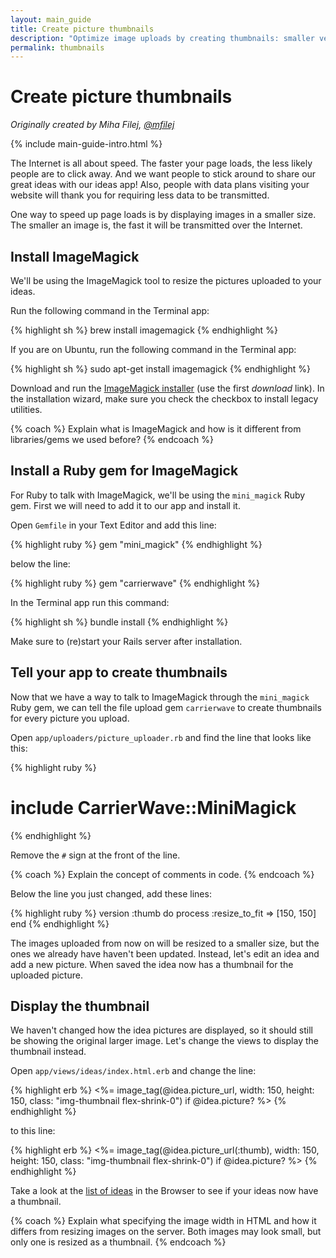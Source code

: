 ```yaml
---
layout: main_guide
title: Create picture thumbnails
description: "Optimize image uploads by creating thumbnails: smaller versions of the original file uploads."
permalink: thumbnails
---
```


# Create picture thumbnails

*Originally created by Miha Filej, [@mfilej](https://twitter.com/mfilej)*

{% include main-guide-intro.html %}

The Internet is all about speed. The faster your page loads, the less likely people are to click away. And we want people to stick around to share our great ideas with our ideas app! Also, people with data plans visiting your website will thank you for requiring less data to be transmitted.

One way to speed up page loads is by displaying images in a smaller size. The smaller an image is, the fast it will be transmitted over the Internet.

## Install ImageMagick

We'll be using the ImageMagick tool to resize the pictures uploaded to your ideas.

<div class="os-specific">
  <div class="mac">
    <p>Run the following command in the Terminal app:</p>
{% highlight sh %}
brew install imagemagick
{% endhighlight %}
  </div>
  <div class="nix">
    <p>If you are on Ubuntu, run the following command in the Terminal app:</p>
{% highlight sh %}
sudo apt-get install imagemagick
{% endhighlight %}
  </div>
  <div class="win">
    <p>Download and run the <a href="https://www.imagemagick.org/script/download.php#windows">ImageMagick installer</a> (use the first <em>download</em> link). In the installation wizard, make sure you check the checkbox to install legacy utilities.</p>
  </div>
</div>

{% coach %}
Explain what is ImageMagick and how is it different from libraries/gems we used before?
{% endcoach %}

## Install a Ruby gem for ImageMagick

For Ruby to talk with ImageMagick, we'll be using the `mini_magick` Ruby gem. First we will need to add it to our app and install it.

Open `Gemfile` in your Text Editor and add this line:

{% highlight ruby %}
gem "mini_magick"
{% endhighlight %}

below the line:

{% highlight ruby %}
gem "carrierwave"
{% endhighlight %}

In the Terminal app run this command:

{% highlight sh %}
bundle install
{% endhighlight %}

Make sure to (re)start your Rails server after installation.

## Tell your app to create thumbnails

Now that we have a way to talk to ImageMagick through the `mini_magick` Ruby gem, we can tell the file upload gem `carrierwave` to create thumbnails for every picture you upload.

Open `app/uploaders/picture_uploader.rb` and find the line that looks like this:

{% highlight ruby %}
# include CarrierWave::MiniMagick
{% endhighlight %}

Remove the `#` sign at the front of the line.

{% coach %}
Explain the concept of comments in code.
{% endcoach %}

Below the line you just changed, add these lines:

{% highlight ruby %}
version :thumb do
  process :resize_to_fit => [150, 150]
end
{% endhighlight %}

The images uploaded from now on will be resized to a smaller size, but the ones we already have haven't been updated. Instead, let's edit an idea and add a new picture. When saved the idea now has a thumbnail for the uploaded picture.

## Display the thumbnail

We haven't changed how the idea pictures are displayed, so it should still be showing the original larger image. Let's change the views to display the thumbnail instead.

Open `app/views/ideas/index.html.erb` and change the line:

{% highlight erb %}
<%= image_tag(@idea.picture_url, width: 150, height: 150, class: "img-thumbnail flex-shrink-0") if @idea.picture? %>
{% endhighlight %}

to this line:

{% highlight erb %}
<%= image_tag(@idea.picture_url(:thumb), width: 150, height: 150, class: "img-thumbnail flex-shrink-0") if @idea.picture? %>
{% endhighlight %}

Take a look at the [list of ideas](http://localhost:3000/ideas) in the Browser to see if your ideas now have a thumbnail.

{% coach %}
Explain what specifying the image width in HTML and how it differs from resizing images on the server. Both images may look small, but only one is resized as a thumbnail.
{% endcoach %}
